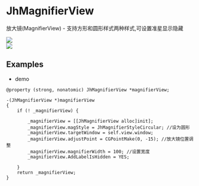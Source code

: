 # JhMagnifierView
放大镜(MagnifierView) - 支持方形和圆形样式两种样式,可设置准星显示隐藏

![](https://gitee.com/iotjh/Picture/raw/master/JhMagnifierView_01)  <br> 
![](https://gitee.com/iotjh/Picture/raw/master/JhMagnifierView_02)  <br> 

## Examples


* demo
```
@property (strong, nonatomic) JhMagnifierView *magnifierView;

-(JhMagnifierView *)magnifierView
{
    if (! _magnifierView) {
        
        _magnifierView = [[JhMagnifierView alloc]init];
        _magnifierView.magStyle = JhMagnifierStyleCircular; //设为圆形
        _magnifierView.targetWindow = self.view.window;
        _magnifierView.adjustPoint = CGPointMake(0, -15); //放大镜位置调整
        _magnifierView.magnifierWidth = 100; //设置宽度
        _magnifierView.AddLabelIsHidden = YES;
        
    }
    return _magnifierView;
}

```

